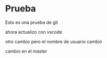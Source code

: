 # Prueba
Esto es una prueba de git

ahora actualizo con vscode

otro cambio pero el nombre de usuario cambió

cambio en el master